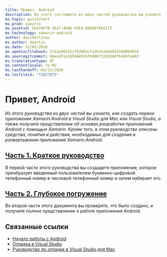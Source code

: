 ```yaml
---
title: Привет, Android
description: Из этого состоящего из двух частей руководства вы узнаете, как создать первое приложение Xamarin.Android в Visual Studio для Mac или Visual Studio. Вы также получите представление об основах разработки приложений Android с помощью Xamarin. Кроме того, в этом руководстве будут описаны средства, понятия и действия, необходимые для построения и развертывания приложения Xamarin.Android.
ms.topic: quickstart
ms.prod: xamarin
ms.assetid: C6474F70-3617-46AD-93E8-BE66878EEC17
ms.technology: xamarin-android
author: davidortinau
ms.author: daortin
ms.date: 12/02/2016
ms.openlocfilehash: 2cb2e90355cf93903c7a3b7e1beb65528d09d82d
ms.sourcegitcommit: b0ea451e18504e6267b896732dd26df64ddfa843
ms.translationtype: HT
ms.contentlocale: ru-RU
ms.lasthandoff: 04/13/2020
ms.locfileid: "73027975"
---
```

# <a name="hello-android"></a>Привет, Android

_Из этого руководства из двух частей вы узнаете, как создать первое приложение Xamarin.Android в Visual Studio для Mac или Visual Studio, а также получите представление об основах разработки приложений Android с помощью Xamarin. Кроме того, в этом руководстве описаны средства, понятия и действия, необходимые для создания и развертывания приложения Xamarin.Android._

## <a name="part-1-quickstart"></a>[Часть 1. Краткое руководство](~/android/get-started/hello-android/hello-android-quickstart.md)

В первой части этого руководства вы создадите приложение, которое преобразует введенный пользователем буквенно-цифровой телефонный номер в числовой телефонный номер и затем набирает его.

## <a name="part-2-deep-dive"></a>[Часть 2. Глубокое погружение](~/android/get-started/hello-android/hello-android-deepdive.md)

Во второй части этого документа вы проверите, что было создано, и получите полное представление о работе приложения Android.

## <a name="related-links"></a>Связанные ссылки

- [Начало работы с Android](https://developer.android.com/training/index.html)
- [Отладка в Visual Studio](https://docs.microsoft.com/visualstudio/debugger/)
- [Руководство по отладке в Visual Studio для Mac](https://github.com/xamarin/recipes/tree/master/Recipes/cross-platform/ide/debugging)
